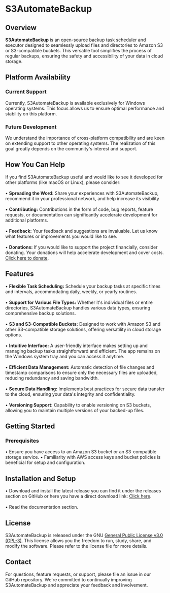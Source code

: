 # S3AutomateBackup
## Overview
**S3AutomateBackup** is an open-source backup task scheduler and executor designed to seamlessly upload files and directories to Amazon S3 or S3-compatible buckets. This versatile tool simplifies the process of regular backups, ensuring the safety and accessibility of your data in cloud storage.

## Platform Availability
### Current Support
Currently, S3AutomateBackup is available exclusively for Windows operating systems. This focus allows us to ensure optimal performance and stability on this platform.

### Future Development
We understand the importance of cross-platform compatibility and are keen on extending support to other operating systems. The realization of this goal greatly depends on the community's interest and support.

## How You Can Help
If you find S3AutomateBackup useful and would like to see it developed for other platforms (like macOS or Linux), please consider:<br><br>
• **Spreading the Word:** Share your experiences with S3AutomateBackup, recommend it in your professional network, and help increase its visibility<br><br>
• **Contributing:** Contributions in the form of code, bug reports, feature requests, or documentation can significantly accelerate development for additional platforms.<br><br>
• **Feedback:** Your feedback and suggestions are invaluable. Let us know what features or improvements you would like to see.<br><br>
• **Donations:** If you would like to support the project financially, consider donating. Your donations will help accelerate development and cover costs. <a href="https://www.paypal.com/donate/?hosted_button_id=P57HF4DCKG9VN" target="_blank">Click here to donate</a>.

## Features
• **Flexible Task Scheduling:** Schedule your backup tasks at specific times and intervals, accommodating daily, weekly, or yearly routines.<br><br>
• **Support for Various File Types:** Whether it's individual files or entire directories, S3AutomateBackup handles various data types, ensuring comprehensive backup solutions.<br><br>
• **S3 and S3-Compatible Buckets:** Designed to work with Amazon S3 and other S3-compatible storage solutions, offering versatility in cloud storage options.<br><br>
• **Intuitive Interface:** A user-friendly interface makes setting up and managing backup tasks straightforward and efficient. The app remains on the Windows system tray and you can access it anytime.<br><br>
• **Efficient Data Management:** Automatic detection of file changes and timestamp comparisons to ensure only the necessary files are uploaded, reducing redundancy and saving bandwidth.<br><br>
• **Secure Data Handling:** Implements best practices for secure data transfer to the cloud, ensuring your data's integrity and confidentiality.<br><br>
• **Versioning Support:** Capability to enable versioning on S3 buckets, allowing you to maintain multiple versions of your backed-up files.

## Getting Started
### Prerequisites
• Ensure you have access to an Amazon S3 bucket or an S3-compatible storage service.
• Familiarity with AWS access keys and bucket policies is beneficial for setup and configuration.

## Installation and Setup
• Download and install the latest release you can find it under the releases section on GitHub or here you have a direct download link: <a href="tny.ac/7kv0" target="_blank">Click here</a>.<br><br>
• Read the documentation section.

## License
S3AutomateBackup is released under the GNU <a href="https://www.gnu.org/licenses/gpl-3.0.html#license-text" target="_blank">General Public License v3.0 (GPL-3)</a>. This license allows you the freedom to run, study, share, and modify the software. Please refer to the license file for more details.

## Contact
For questions, feature requests, or support, please file an issue in our GitHub repository. We're committed to continually improving S3AutomateBackup and appreciate your feedback and involvement.
